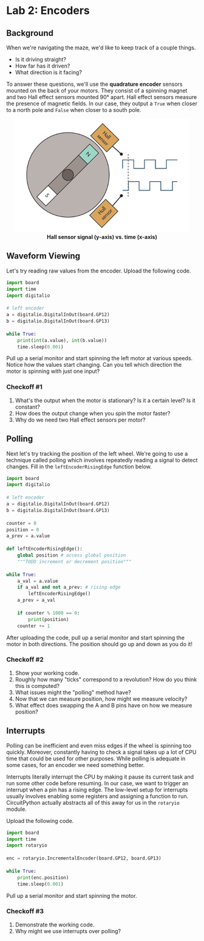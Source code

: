 # Lab 2: Encoders

## Background

When we're navigating the maze, we'd like to keep track of a couple things.

* Is it driving straight?
* How far has it driven?
* What direction is it facing?

To answer these questions, we'll use the **quadrature encoder** sensors mounted on the back of your motors. They consist of a spinning magnet and two Hall effect sensors mounted 90° apart. Hall effect sensors measure the presence of magnetic fields. In our case, they output a `True` when closer to a north pole and `False` when closer to a south pole.

<p align="center">
    <img height="300px" src="imgs/quadrature_encoder.gif"/>
    <br>
    <a><b>Hall sensor signal (y-axis) vs. time (x-axis)</b></a>
</p>

## Waveform Viewing

Let's try reading raw values from the encoder. Upload the following code.

```python
import board
import time
import digitalio

# left encoder
a = digitalio.DigitalInOut(board.GP12)
b = digitalio.DigitalInOut(board.GP13)

while True:
    print(int(a.value), int(b.value))
    time.sleep(0.001)
```

Pull up a serial monitor and start spinning the left motor at various speeds. Notice how the values start changing. Can you tell which direction the motor is spinning with just one input?

### Checkoff #1

1. What's the output when the motor is stationary? Is it a certain level? Is it constant?
2. How does the output change when you spin the motor faster?
3. Why do we need two Hall effect sensors per motor?

## Polling

Next let's try tracking the position of the left wheel. We're going to use a technique called polling which involves repeatedly reading a signal to detect changes. Fill in the `leftEncoderRisingEdge` function below.

```python
import board
import digitalio

# left encoder
a = digitalio.DigitalInOut(board.GP12)
b = digitalio.DigitalInOut(board.GP13)

counter = 0
position = 0
a_prev = a.value

def leftEncoderRisingEdge():
    global position # access global position
    """TODO increment or decrement position"""

while True:
    a_val = a.value
    if a_val and not a_prev: # rising edge
        leftEncoderRisingEdge()
    a_prev = a_val

    if counter % 1000 == 0:
        print(position)
    counter += 1
```

After uploading the code, pull up a serial monitor and start spinning the motor in both directions. The position should go up and down as you do it!

### Checkoff #2

1. Show your working code.
2. Roughly how many "ticks" correspond to a revolution? How do you think this is computed?
3. What issues might the "polling" method have?
4. Now that we can measure position, how might we measure velocity?
5. What effect does swapping the A and B pins have on how we measure position?

## Interrupts

Polling can be inefficient and even miss edges if the wheel is spinning too quickly. Moreover, constantly having to check a signal takes up a lot of CPU time that could be used for other purposes. While polling is adequate in some cases, for an encoder we need something better.

Interrupts literally interrupt the CPU by making it pause its current task and run some other code before resuming. In our case, we want to trigger an interrupt when a pin has a rising edge. The low-level setup for interrupts usually involves enabling some registers and assigning a function to run. CircuitPython actually abstracts all of this away for us in the `rotaryio` module.

Upload the following code.

```python
import board
import time
import rotaryio

enc = rotaryio.IncrementalEncoder(board.GP12, board.GP13)

while True:
    print(enc.position)
    time.sleep(0.001)
```

Pull up a serial monitor and start spinning the motor.

### Checkoff #3

1. Demonstrate the working code.
2. Why might we use interrupts over polling?
